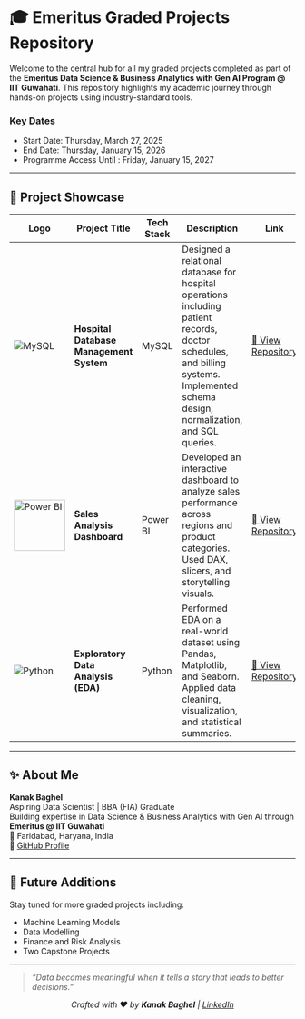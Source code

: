 # 🎓 **Emeritus Graded Projects Repository**

Welcome to the central hub for all my graded projects completed as part of the **Emeritus Data Science & Business Analytics with Gen AI Program @ IIT Guwahati**. This repository highlights my academic journey through hands-on projects using industry-standard tools.

### Key Dates
* Start Date: Thursday, March 27, 2025
* End Date: Thursday, January 15, 2026
* Programme Access Until : Friday, January 15, 2027

---

## 📁 **Project Showcase**

| Logo | Project Title | Tech Stack | Description | Link |
|------|---------------|------------|-------------|------|
| ![MySQL](https://www.svgrepo.com/show/303251/mysql-logo.svg) | **Hospital Database Management System** | MySQL | Designed a relational database for hospital operations including patient records, doctor schedules, and billing systems. Implemented schema design, normalization, and SQL queries. | [🔗 View Repository](https://github.com/Kanakbaghel/hospital_database_project) |
| <img src="https://upload.wikimedia.org/wikipedia/commons/c/cf/New_Power_BI_Logo.svg" alt="Power BI" width="90"/> | **Sales Analysis Dashboard** | Power BI | Developed an interactive dashboard to analyze sales performance across regions and product categories. Used DAX, slicers, and storytelling visuals. | [🔗 View Repository](https://github.com/Kanakbaghel/Sales_Analysis_Project) |
| ![Python](https://upload.wikimedia.org/wikipedia/commons/c/c3/Python-logo-notext.svg) | **Exploratory Data Analysis (EDA)** | Python | Performed EDA on a real-world dataset using Pandas, Matplotlib, and Seaborn. Applied data cleaning, visualization, and statistical summaries. | [🔗 View Repository](https://github.com/kanakbaghel/Exploratory-Data-Analysis-EDA-) |

---

## ✨ **About Me**

**Kanak Baghel**  
Aspiring Data Scientist | BBA (FIA) Graduate  
Building expertise in Data Science & Business Analytics with Gen AI through **Emeritus @ IIT Guwahati**  
📍 Faridabad, Haryana, India  
🔗 [GitHub Profile](https://github.com/kanakbaghel)

---

## 🚀 **Future Additions**

Stay tuned for more graded projects including:
- Machine Learning Models
- Data Modelling
- Finance and Risk Analysis
- Two Capstone Projects

---


> _“Data becomes meaningful when it tells a story that leads to better decisions.”_  
<p align="center"><em>Crafted with ♥ by <strong>Kanak Baghel</strong> | <a href="https://www.linkedin.com/in/kanakbaghel">LinkedIn</a></em></p>
